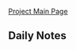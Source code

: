 [Project Main
Page](OWASP_Autumn_of_Code_2006_-_Projects:_Owasp_.Net_Tools "wikilink")

## Daily Notes
